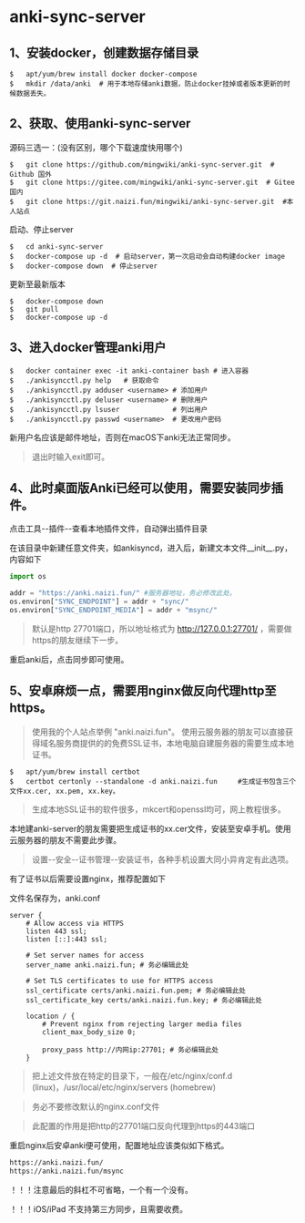 # anki-sync-server

## 1、安装docker，创建数据存储目录

``` shell
$   apt/yum/brew install docker docker-compose
$   mkdir /data/anki  # 用于本地存储anki数据，防止docker挂掉或者版本更新的时候数据丢失。
```

## 2、获取、使用anki-sync-server

源码三选一：(没有区别，哪个下载速度快用哪个)

``` shell
$   git clone https://github.com/mingwiki/anki-sync-server.git  # Github 国外
$   git clone https://gitee.com/mingwiki/anki-sync-server.git  # Gitee 国内
$   git clone https://git.naizi.fun/mingwiki/anki-sync-server.git  #本人站点
```

启动、停止server

``` shell
$   cd anki-sync-server
$   docker-compose up -d  # 启动server，第一次启动会自动构建docker image
$   docker-compose down  # 停止server
```

更新至最新版本

``` shell
$   docker-compose down
$   git pull
$   docker-compose up -d
```

## 3、进入docker管理anki用户

```shell
$   docker container exec -it anki-container bash # 进入容器
$   ./ankisyncctl.py help   # 获取命令
$   ./ankisyncctl.py adduser <username> # 添加用户
$   ./ankisyncctl.py deluser <username> # 删除用户
$   ./ankisyncctl.py lsuser             # 列出用户
$   ./ankisyncctl.py passwd <username>  # 更改用户密码
```

新用户名应该是邮件地址，否则在macOS下anki无法正常同步。

> 退出时输入exit即可。

## 4、此时桌面版Anki已经可以使用，需要安装同步插件。

点击工具--插件--查看本地插件文件，自动弹出插件目录

在该目录中新建任意文件夹，如ankisyncd，进入后，新建文本文件__init__.py，内容如下

```python
import os

addr = "https://anki.naizi.fun/" #服务器地址，务必修改此处。
os.environ["SYNC_ENDPOINT"] = addr + "sync/"
os.environ["SYNC_ENDPOINT_MEDIA"] = addr + "msync/"
```

> 默认是http 27701端口，所以地址格式为 http://127.0.0.1:27701/ ，需要做https的朋友继续下一步。

重启anki后，点击同步即可使用。

## 5、安卓麻烦一点，需要用nginx做反向代理http至https。

> 使用我的个人站点举例 "anki.naizi.fun"。
使用云服务器的朋友可以直接获得域名服务商提供的的免费SSL证书，本地电脑自建服务器的需要生成本地证书。

``` shell
$   apt/yum/brew install certbot
$   certbot certonly --standalone -d anki.naizi.fun     #生成证书包含三个文件xx.cer, xx.pem, xx.key。
```
> 生成本地SSL证书的软件很多，mkcert和openssl均可，网上教程很多。

本地建anki-server的朋友需要把生成证书的xx.cer文件，安装至安卓手机。使用云服务器的朋友不需要此步骤。

> 设置--安全--证书管理--安装证书，各种手机设置大同小异肯定有此选项。

有了证书以后需要设置nginx，推荐配置如下

文件名保存为，anki.conf 

``` nginx
server {
    # Allow access via HTTPS
    listen 443 ssl;
    listen [::]:443 ssl;

    # Set server names for access
    server_name anki.naizi.fun; # 务必编辑此处

    # Set TLS certificates to use for HTTPS access
    ssl_certificate certs/anki.naizi.fun.pem; # 务必编辑此处
    ssl_certificate_key certs/anki.naizi.fun.key; # 务必编辑此处

    location / {
        # Prevent nginx from rejecting larger media files
        client_max_body_size 0;

        proxy_pass http://内网ip:27701; # 务必编辑此处
    }
```
> 把上述文件放在特定的目录下，一般在/etc/nginx/conf.d (linux)，/usr/local/etc/nginx/servers (homebrew)

> 务必不要修改默认的nginx.conf文件

> 此配置的作用是把http的27701端口反向代理到https的443端口

重启nginx后安卓anki便可使用，配置地址应该类似如下格式。

``` txt
https://anki.naizi.fun/
https://anki.naizi.fun/msync
```

！！！注意最后的斜杠不可省略，一个有一个没有。

！！！iOS/iPad 不支持第三方同步，且需要收费。